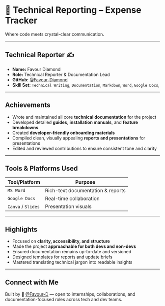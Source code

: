 # 📝 Technical Reporting – Expense Tracker

Where code meets crystal-clear communication.

---

## Technical Reporter ✍️

- **Name:** Favour Diamond  
- **Role:** Technical Reporter & Documentation Lead  
- **GitHub:** [@Favour-Diamond](https://github.com/Favour-D)  
- **Skill Set:** `Technical Writing`, `Documentation`, `Markdown`, `Word`, `Google Docs`, 

---

## Achievements

- Wrote and maintained all core **technical documentation** for the project  
- Developed detailed **guides**, **installation manuals**, and **feature breakdowns**  
- Created **developer-friendly onboarding materials**  
- Compiled clean, visually appealing **reports and presentations** for presentations 
- Edited and reviewed contributions to ensure consistent tone and clarity    

---

## Tools & Platforms Used

| Tool/Platform | Purpose                            |
|----------------|------------------------------------|
| `MS Word`      | Rich-text documentation & reports  |
| `Google Docs`  | Real-time collaboration            |
| `Canva` / `Slides` | Presentation visuals           |

---

## Highlights

- Focused on **clarity, accessibility, and structure**  
- Made the project **approachable for both devs and non-devs**  
- Ensured documentation remains up-to-date and versioned  
- Designed templates for reports and update briefs  
- Mastered translating technical jargon into readable insights  

---

## Connect with Me

Built by 🔗 [@Favour-D](https://github.com/Favour-D) — open to internships, collaborations, and documentation-focused roles across tech and dev teams.

